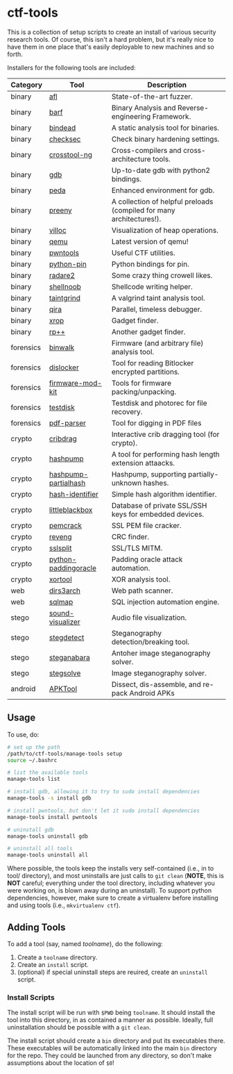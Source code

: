 # ctf-tools

This is a collection of setup scripts to create an install of various security research tools.
Of course, this isn't a hard problem, but it's really nice to have them in one place that's easily deployable to new machines and so forth.

Installers for the following tools are included:

| Category | Tool | Description |
|----------|------|-------------|
| binary | [afl](http://lcamtuf.coredump.cx/afl/) | State-of-the-art fuzzer. |
| binary | [barf](https://github.com/programa-stic/barf-project) | Binary Analysis and Reverse-engineering Framework. |
| binary | [bindead](https://bitbucket.org/mihaila/bindead/wiki/Home) | A static analysis tool for binaries. |
| binary | [checksec](https://github.com/slimm609/checksec.sh) | Check binary hardening settings. |
| binary | [crosstool-ng](http://crosstool-ng.org/) | Cross-compilers and cross-architecture tools. |
| binary | [gdb](http://www.gnu.org/software/gdb/) | Up-to-date gdb with python2 bindings. |
| binary | [peda](https://github.com/longld/peda) | Enhanced environment for gdb. |
| binary | [preeny](https://github.com/zardus/preeny) | A collection of helpful preloads (compiled for many architectures!). |
| binary | [villoc](https://github.com/wapiflapi/villoc) | Visualization of heap operations. |
| binary | [qemu](http://qemu.org) | Latest version of qemu! |
| binary | [pwntools](https://github.com/Gallopsled/pwntools) | Useful CTF utilities. |
| binary | [python-pin](https://github.com/blankwall/Python_Pin) | Python bindings for pin. |
| binary | [radare2](http://www.radare.org/) | Some crazy thing crowell likes. |
| binary | [shellnoob](https://github.com/reyammer/shellnoob) | Shellcode writing helper. |
| binary | [taintgrind](https://github.com/wmkhoo/taintgrind) | A valgrind taint analysis tool. |
| binary | [qira](http://qira.me) | Parallel, timeless debugger. |
| binary | [xrop](https://github.com/acama/xrop) | Gadget finder. |
| binary | [rp++](https://github.com/0vercl0k/rp) | Another gadget finder. |
| forensics | [binwalk](https://github.com/devttys0/binwalk.git) | Firmware (and arbitrary file) analysis tool. |
| forensics | [dislocker](http://www.hsc.fr/ressources/outils/dislocker/) | Tool for reading Bitlocker encrypted partitions. |
| forensics | [firmware-mod-kit](https://code.google.com/p/firmware-mod-kit/) | Tools for firmware packing/unpacking. |
| forensics | [testdisk](http://www.cgsecurity.org/wiki/TestDisk) | Testdisk and photorec for file recovery. |
| forensics | [pdf-parser](http://blog.didierstevens.com/programs/pdf-tools/) | Tool for digging in PDF files |
| crypto | [cribdrag](https://github.com/SpiderLabs/cribdrag) | Interactive crib dragging tool (for crypto). |
| crypto | [hashpump](https://github.com/bwall/HashPump) | A tool for performing hash length extension attaacks. |
| crypto | [hashpump-partialhash](https://github.com/mheistermann/HashPump-partialhash) | Hashpump, supporting partially-unknown hashes. |
| crypto | [hash-identifier](https://code.google.com/p/hash-identifier/source/checkout) | Simple hash algorithm identifier. |
| crypto | [littleblackbox](https://github.com/devttys0/littleblackbox) | Database of private SSL/SSH keys for embedded devices. |
| crypto | [pemcrack](https://github.com/robertdavidgraham/pemcrack) | SSL PEM file cracker. |
| crypto | [reveng](http://reveng.sourceforge.net/) | CRC finder. |
| crypto | [sslsplit](https://github.com/droe/sslsplit) | SSL/TLS MITM. |
| crypto | [python-paddingoracle](https://github.com/mwielgoszewski/python-paddingoracle) | Padding oracle attack automation. |
| crypto | [xortool](https://github.com/hellman/xortool) | XOR analysis tool. |
| web | [dirs3arch](https://github.com/maurosoria/dirs3arch) | Web path scanner. |
| web | [sqlmap](http://sqlmap.org/) | SQL injection automation engine. |
| stego | [sound-visualizer](http://www.sonicvisualiser.org/) | Audio file visualization. |
| stego | [stegdetect](http://www.outguess.org/) | Steganography detection/breaking tool. |
| stego | [steganabara](http://www.caesum.com/handbook/stego.htm) | Antoher image steganography solver. |
| stego | [stegsolve](http://www.caesum.com/handbook/stego.htm) | Image steganography solver. |
| android | [APKTool](https://ibotpeaches.github.io/Apktool/) | Dissect, dis-assemble, and re-pack Android APKs |

## Usage

To use, do:

```bash
# set up the path
/path/to/ctf-tools/manage-tools setup
source ~/.bashrc

# list the available tools
manage-tools list

# install gdb, allowing it to try to sudo install dependencies
manage-tools -s install gdb

# install pwntools, but don't let it sudo install dependencies
manage-tools install pwntools

# uninstall gdb
manage-tools uninstall gdb

# uninstall all tools
manage-tools uninstall all
```

Where possible, the tools keep the installs very self-contained (i.e., in to tool/ directory), and most uninstalls are just calls to `git clean` (**NOTE**, this is **NOT** careful; everything under the tool directory, including whatever you were working on, is blown away during an uninstall).
To support python dependencies, however, make sure to create a virtualenv before installing and using tools (i.e., `mkvirtualenv ctf`).

## Adding Tools

To add a tool (say, named *toolname*), do the following:

1. Create a `toolname` directory.
2. Create an `install` script.
3. (optional) if special uninstall steps are reuired, create an `uninstall` script.

### Install Scripts

The install script will be run with `$PWD` being `toolname`. It should install the tool into this directory, in as contained a manner as possible.
Ideally, full uninstallation should be possible with a `git clean`.

The install script should create a `bin` directory and put its executables there.
These executables will be automatically linked into the main `bin` directory for the repo.
They could be launched from any directory, so don't make assumptions about the location of `$0`!
